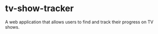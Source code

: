 # tv-show-tracker
A web application that allows users to find and track their progress on TV shows.
